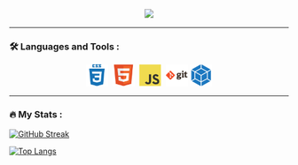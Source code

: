 
<div id="header" align="center">
  <img src="https://media.giphy.com/media/QNFhOolVeCzPQ2Mx85/giphy.gif" width="500"/>
</div>

---

### :hammer_and_wrench: Languages and Tools :

<div align="center">
  <img src="https://github.com/devicons/devicon/blob/master/icons/css3/css3-plain-wordmark.svg"  title="CSS3" alt="CSS" width="40" height="40"/>&nbsp;
  <img src="https://github.com/devicons/devicon/blob/master/icons/html5/html5-original.svg" title="HTML5" alt="HTML" width="40" height="40"/>&nbsp;
  <img src="https://github.com/devicons/devicon/blob/master/icons/javascript/javascript-original.svg" title="JavaScript" alt="JavaScript" width="40" height="40"/>&nbsp;
  <img src="https://github.com/devicons/devicon/blob/master/icons/git/git-original-wordmark.svg" title="Git" **alt="Git" width="40" height="40"/>
  <img src="https://github.com/devicons/devicon/blob/master/icons/webpack/webpack-plain.svg" title="WebPack" **alt="WebPack" width="40" height="40"/>
</div>

---

### :fire: My Stats :

[![GitHub Streak](http://github-readme-streak-stats.herokuapp.com?user=misterT1A&theme=dark&background=000000)](https://git.io/streak-stats)

[![Top Langs](https://github-readme-stats.vercel.app/api/top-langs/?username=misterT1A&layout=compact&theme=vision-friendly-dark)](https://github.com/anuraghazra/github-readme-stats)
